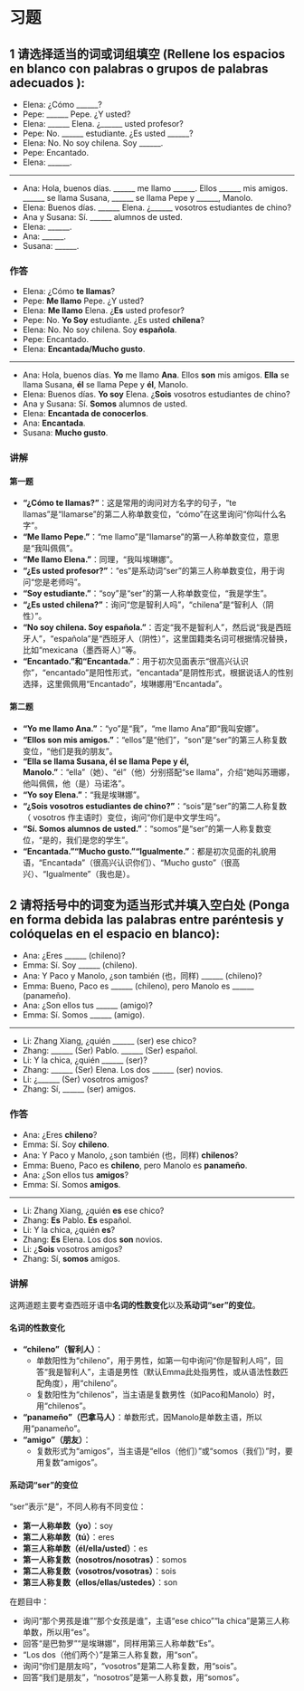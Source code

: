 # 习题
## 1 请选择适当的词或词组填空 (Rellene los espacios en blanco con palabras o grupos de palabras adecuados ):

- Elena: ¿Cómo ______?
- Pepe: ______ Pepe. ¿Y usted?
- Elena: ______ Elena. ¿______ usted profesor?
- Pepe: No. ______ estudiante. ¿Es usted ______?
- Elena: No. No soy chilena. Soy ______.
- Pepe: Encantado.
- Elena: ______.

---

- Ana: Hola, buenos días. ______ me llamo ______. Ellos ______ mis amigos. ______ se llama Susana, ______ se llama Pepe y ______, Manolo.
- Elena: Buenos días. ______ Elena. ¿______ vosotros estudiantes de chino?
- Ana y Susana: Sí. ______ alumnos de usted.
- Elena: ______.
- Ana: ______.
- Susana: ______.

### 作答
- Elena: ¿Cómo **te llamas**?
- Pepe: **Me llamo** Pepe. ¿Y usted?
- Elena: **Me llamo** Elena. ¿**Es** usted profesor?
- Pepe: No. **Yo Soy** estudiante. ¿Es usted **chilena**?
- Elena: No. No soy chilena. Soy **española**.
- Pepe: Encantado.
- Elena: **Encantada/Mucho gusto**.

---

- Ana: Hola, buenos días. **Yo** me llamo **Ana**. Ellos **son** mis amigos. **Ella** se llama Susana, **él** se llama Pepe y **él**, Manolo.
- Elena: Buenos días. **Yo soy** Elena. ¿**Sois** vosotros estudiantes de chino?
- Ana y Susana: Sí. **Somos** alumnos de usted.
- Elena: **Encantada de conocerlos**.
- Ana: **Encantada**.
- Susana: **Mucho gusto**.

### 讲解
#### 第一题
- **“¿Cómo te llamas?”**：这是常用的询问对方名字的句子，“te llamas”是“llamarse”的第二人称单数变位，“cómo”在这里询问“你叫什么名字”。
- **“Me llamo Pepe.”**：“me llamo”是“llamarse”的第一人称单数变位，意思是“我叫佩佩”。
- **“Me llamo Elena.”**：同理，“我叫埃琳娜”。
- **“¿Es usted profesor?”**：“es”是系动词“ser”的第三人称单数变位，用于询问“您是老师吗”。
- **“Soy estudiante.”**：“soy”是“ser”的第一人称单数变位，“我是学生”。
- **“¿Es usted chilena?”**：询问“您是智利人吗”，“chilena”是“智利人（阴性）”。
- **“No soy chilena. Soy española.”**：否定“我不是智利人”，然后说“我是西班牙人”，“española”是“西班牙人（阴性）”，这里国籍类名词可根据情况替换，比如“mexicana（墨西哥人）”等。
- **“Encantado.”和“Encantada.”**：用于初次见面表示“很高兴认识你”，“encantado”是阳性形式，“encantada”是阴性形式，根据说话人的性别选择，这里佩佩用“Encantado”，埃琳娜用“Encantada”。

#### 第二题
- **“Yo me llamo Ana.”**：“yo”是“我”，“me llamo Ana”即“我叫安娜”。
- **“Ellos son mis amigos.”**：“ellos”是“他们”，“son”是“ser”的第三人称复数变位，“他们是我的朋友”。
- **“Ella se llama Susana, él se llama Pepe y él, Manolo.”**：“ella”（她）、“él”（他）分别搭配“se llama”，介绍“她叫苏珊娜，他叫佩佩，他（是）马诺洛”。
- **“Yo soy Elena.”**：“我是埃琳娜”。
- **“¿Sois vosotros estudiantes de chino?”**：“sois”是“ser”的第二人称复数（ vosotros 作主语时）变位，询问“你们是中文学生吗”。
- **“Sí. Somos alumnos de usted.”**：“somos”是“ser”的第一人称复数变位，“是的，我们是您的学生”。
- **“Encantada.”“Mucho gusto.”“Igualmente.”**：都是初次见面的礼貌用语，“Encantada”（很高兴认识你们）、“Mucho gusto”（很高兴）、“Igualmente”（我也是）。

## 2 请将括号中的词变为适当形式并填入空白处 (Ponga en forma debida las palabras entre paréntesis y colóquelas en el espacio en blanco):

- Ana: ¿Eres ______ (chileno)?
- Emma: Sí. Soy ______ (chileno).
- Ana: Y Paco y Manolo, ¿son también (也，同样) ______ (chileno)?
- Emma: Bueno, Paco es ______ (chileno), pero Manolo es ______ (panameño).
- Ana: ¿Son ellos tus ______ (amigo)?
- Emma: Sí. Somos ______ (amigo).

---

- Li: Zhang Xiang, ¿quién ______ (ser) ese chico?
- Zhang: ______ (Ser) Pablo. ______ (Ser) español.
- Li: Y la chica, ¿quién ______ (ser)?
- Zhang: ______ (Ser) Elena. Los dos ______ (ser) novios.
- Li: ¿______ (Ser) vosotros amigos?
- Zhang: Sí, ______ (ser) amigos.

### 作答
- Ana: ¿Eres **chileno**?
- Emma: Sí. Soy **chileno**.
- Ana: Y Paco y Manolo, ¿son también (也，同样) **chilenos**?
- Emma: Bueno, Paco es **chileno**, pero Manolo es **panameño**.
- Ana: ¿Son ellos tus **amigos**?
- Emma: Sí. Somos **amigos**.

---

- Li: Zhang Xiang, ¿quién **es** ese chico?
- Zhang: **Es** Pablo. **Es** español.
- Li: Y la chica, ¿quién **es**?
- Zhang: **Es** Elena. Los dos **son** novios.
- Li: ¿**Sois** vosotros amigos?
- Zhang: Sí, **somos** amigos.

### 讲解
这两道题主要考查西班牙语中**名词的性数变化**以及**系动词“ser”的变位**。

#### 名词的性数变化
- **“chileno”（智利人）**：
  - 单数阳性为“chileno”，用于男性，如第一句中询问“你是智利人吗”，回答“我是智利人”，主语是男性（默认Emma此处指男性，或从语法性数匹配角度），用“chileno”。
  - 复数阳性为“chilenos”，当主语是复数男性（如Paco和Manolo）时，用“chilenos”。
- **“panameño”（巴拿马人）**：单数形式，因Manolo是单数主语，所以用“panameño”。
- **“amigo”（朋友）**：
  - 复数形式为“amigos”，当主语是“ellos（他们）”或“somos（我们）”时，要用复数“amigos”。

#### 系动词“ser”的变位
“ser”表示“是”，不同人称有不同变位：

- **第一人称单数（yo）**：soy
- **第二人称单数（tú）**：eres
- **第三人称单数（él/ella/usted）**：es
- **第一人称复数（nosotros/nosotras）**：somos
- **第二人称复数（vosotros/vosotras）**：sois
- **第三人称复数（ellos/ellas/ustedes）**：son

在题目中：

- 询问“那个男孩是谁”“那个女孩是谁”，主语“ese chico”“la chica”是第三人称单数，所以用“es”。
- 回答“是巴勃罗”“是埃琳娜”，同样用第三人称单数“Es”。
- “Los dos（他们两个）”是第三人称复数，用“son”。
- 询问“你们是朋友吗”，“vosotros”是第二人称复数，用“sois”。
- 回答“我们是朋友”，“nosotros”是第一人称复数，用“somos”。